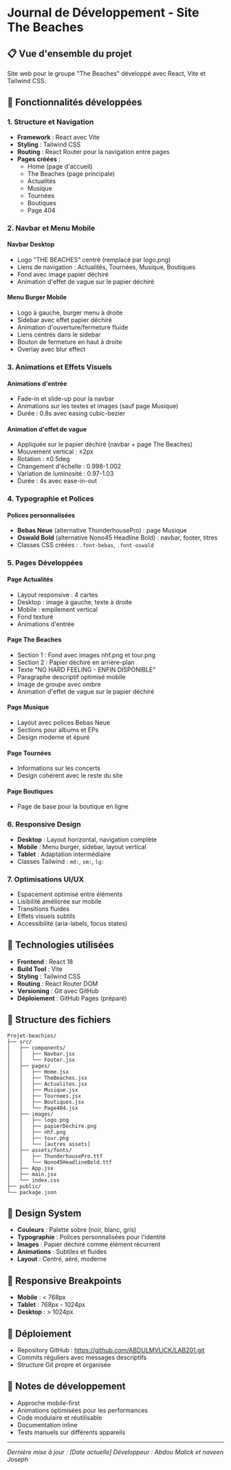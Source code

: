 # Journal de Développement - Site The Beaches

## 📋 Vue d'ensemble du projet
Site web pour le groupe "The Beaches" développé avec React, Vite et Tailwind CSS.

## 🚀 Fonctionnalités développées

### 1. Structure et Navigation
- **Framework** : React avec Vite
- **Styling** : Tailwind CSS
- **Routing** : React Router pour la navigation entre pages
- **Pages créées** :
  - Home (page d'accueil)
  - The Beaches (page principale)
  - Actualités
  - Musique
  - Tournées
  - Boutiques
  - Page 404

### 2. Navbar et Menu Mobile
#### Navbar Desktop
- Logo "THE BEACHES" centré (remplacé par logo.png)
- Liens de navigation : Actualités, Tournées, Musique, Boutiques
- Fond avec image papier déchiré
- Animation d'effet de vague sur le papier déchiré

#### Menu Burger Mobile
- Logo à gauche, burger menu à droite
- Sidebar avec effet papier déchiré
- Animation d'ouverture/fermeture fluide
- Liens centrés dans le sidebar
- Bouton de fermeture en haut à droite
- Overlay avec blur effect

### 3. Animations et Effets Visuels
#### Animations d'entrée
- Fade-in et slide-up pour la navbar
- Animations sur les textes et images (sauf page Musique)
- Durée : 0.8s avec easing cubic-bezier

#### Animation d'effet de vague
- Appliquée sur le papier déchiré (navbar + page The Beaches)
- Mouvement vertical : ±2px
- Rotation : ±0.5deg
- Changement d'échelle : 0.998-1.002
- Variation de luminosité : 0.97-1.03
- Durée : 4s avec ease-in-out

### 4. Typographie et Polices
#### Polices personnalisées
- **Bebas Neue** (alternative ThunderhousePro) : page Musique
- **Oswald Bold** (alternative Nono45 Headline Bold) : navbar, footer, titres
- Classes CSS créées : `.font-bebas`, `.font-oswald`

### 5. Pages Développées

#### Page Actualités
- Layout responsive : 4 cartes
- Desktop : image à gauche, texte à droite
- Mobile : empilement vertical
- Fond texturé
- Animations d'entrée

#### Page The Beaches
- Section 1 : Fond avec images nhf.png et tour.png
- Section 2 : Papier déchiré en arrière-plan
- Texte "NO HARD FEELING - ENFIN DISPONIBLE"
- Paragraphe descriptif optimisé mobile
- Image de groupe avec ombre
- Animation d'effet de vague sur le papier déchiré

#### Page Musique
- Layout avec polices Bebas Neue
- Sections pour albums et EPs
- Design moderne et épuré

#### Page Tournées
- Informations sur les concerts
- Design cohérent avec le reste du site

#### Page Boutiques
- Page de base pour la boutique en ligne

### 6. Responsive Design
- **Desktop** : Layout horizontal, navigation complète
- **Mobile** : Menu burger, sidebar, layout vertical
- **Tablet** : Adaptation intermédiaire
- Classes Tailwind : `md:`, `sm:`, `lg:`

### 7. Optimisations UI/UX
- Espacement optimisé entre éléments
- Lisibilité améliorée sur mobile
- Transitions fluides
- Effets visuels subtils
- Accessibilité (aria-labels, focus states)

## 🔧 Technologies utilisées
- **Frontend** : React 18
- **Build Tool** : Vite
- **Styling** : Tailwind CSS
- **Routing** : React Router DOM
- **Versioning** : Git avec GitHub
- **Déploiement** : GitHub Pages (préparé)

## 📁 Structure des fichiers
```
Projet-beachies/
├── src/
│   ├── components/
│   │   ├── Navbar.jsx
│   │   └── Footer.jsx
│   ├── pages/
│   │   ├── Home.jsx
│   │   ├── TheBeaches.jsx
│   │   ├── Actualites.jsx
│   │   ├── Musique.jsx
│   │   ├── Tournees.jsx
│   │   ├── Boutiques.jsx
│   │   └── Page404.jsx
│   ├── images/
│   │   ├── logo.png
│   │   ├── papierDechire.png
│   │   ├── nhf.png
│   │   ├── tour.png
│   │   └── [autres assets]
│   ├── assets/fonts/
│   │   ├── ThunderhousePro.ttf
│   │   └── Nono45HeadlineBold.ttf
│   ├── App.jsx
│   ├── main.jsx
│   └── index.css
├── public/
└── package.json
```

## 🎨 Design System
- **Couleurs** : Palette sobre (noir, blanc, gris)
- **Typographie** : Polices personnalisées pour l'identité
- **Images** : Papier déchiré comme élément récurrent
- **Animations** : Subtiles et fluides
- **Layout** : Centré, aéré, moderne

## 📱 Responsive Breakpoints
- **Mobile** : < 768px
- **Tablet** : 768px - 1024px
- **Desktop** : > 1024px

## 🚀 Déploiement
- Repository GitHub : https://github.com/ABDULMVLICK/LAB201.git
- Commits réguliers avec messages descriptifs
- Structure Git propre et organisée

## 📝 Notes de développement
- Approche mobile-first
- Animations optimisées pour les performances
- Code modulaire et réutilisable
- Documentation inline
- Tests manuels sur différents appareils


---
*Dernière mise à jour : [Date actuelle]*
*Développeur : Abdou Malick et naveen Joseph* 